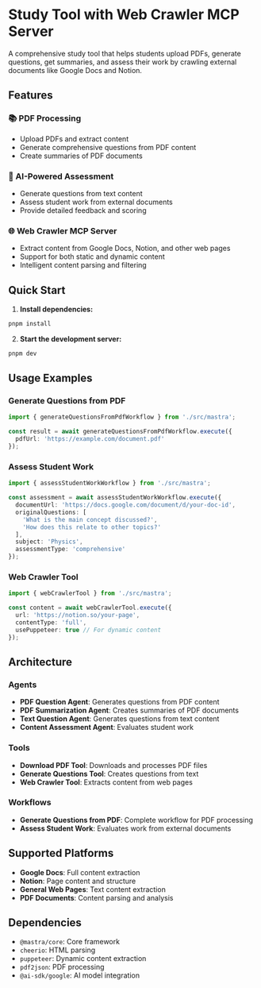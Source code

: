 # Study Tool with Web Crawler MCP Server

A comprehensive study tool that helps students upload PDFs, generate questions, get summaries, and assess their work by crawling external documents like Google Docs and Notion.

## Features

### 📚 PDF Processing
- Upload PDFs and extract content
- Generate comprehensive questions from PDF content
- Create summaries of PDF documents

### 🤖 AI-Powered Assessment
- Generate questions from text content
- Assess student work from external documents
- Provide detailed feedback and scoring

### 🌐 Web Crawler MCP Server
- Extract content from Google Docs, Notion, and other web pages
- Support for both static and dynamic content
- Intelligent content parsing and filtering

## Quick Start

1. **Install dependencies:**
```bash
pnpm install
```

2. **Start the development server:**
```bash
pnpm dev
```

## Usage Examples

### Generate Questions from PDF
```typescript
import { generateQuestionsFromPdfWorkflow } from './src/mastra';

const result = await generateQuestionsFromPdfWorkflow.execute({
  pdfUrl: 'https://example.com/document.pdf'
});
```

### Assess Student Work
```typescript
import { assessStudentWorkWorkflow } from './src/mastra';

const assessment = await assessStudentWorkWorkflow.execute({
  documentUrl: 'https://docs.google.com/document/d/your-doc-id',
  originalQuestions: [
    'What is the main concept discussed?',
    'How does this relate to other topics?'
  ],
  subject: 'Physics',
  assessmentType: 'comprehensive'
});
```

### Web Crawler Tool
```typescript
import { webCrawlerTool } from './src/mastra';

const content = await webCrawlerTool.execute({
  url: 'https://notion.so/your-page',
  contentType: 'full',
  usePuppeteer: true // For dynamic content
});
```

## Architecture

### Agents
- **PDF Question Agent**: Generates questions from PDF content
- **PDF Summarization Agent**: Creates summaries of PDF documents
- **Text Question Agent**: Generates questions from text content
- **Content Assessment Agent**: Evaluates student work

### Tools
- **Download PDF Tool**: Downloads and processes PDF files
- **Generate Questions Tool**: Creates questions from text
- **Web Crawler Tool**: Extracts content from web pages

### Workflows
- **Generate Questions from PDF**: Complete workflow for PDF processing
- **Assess Student Work**: Evaluates work from external documents

## Supported Platforms

- **Google Docs**: Full content extraction
- **Notion**: Page content and structure
- **General Web Pages**: Text content extraction
- **PDF Documents**: Content parsing and analysis

## Dependencies

- `@mastra/core`: Core framework
- `cheerio`: HTML parsing
- `puppeteer`: Dynamic content extraction
- `pdf2json`: PDF processing
- `@ai-sdk/google`: AI model integration
